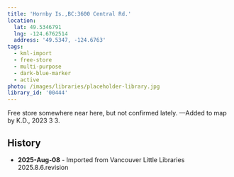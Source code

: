 ```yaml
---
title: 'Hornby Is.,BC:3600 Central Rd.'
location:
  lat: 49.5346791
  lng: -124.6762514
  address: '49.5347, -124.6763'
tags:
  - kml-import
  - free-store
  - multi-purpose
  - dark-blue-marker
  - active
photo: /images/libraries/placeholder-library.jpg
library_id: '00444'
---
```

Free store somewhere near here, but not confirmed lately.
—Added to map by K.D., 2023 3 3.  

## History
- **2025-Aug-08** - Imported from Vancouver Little Libraries 2025.8.6.revision
